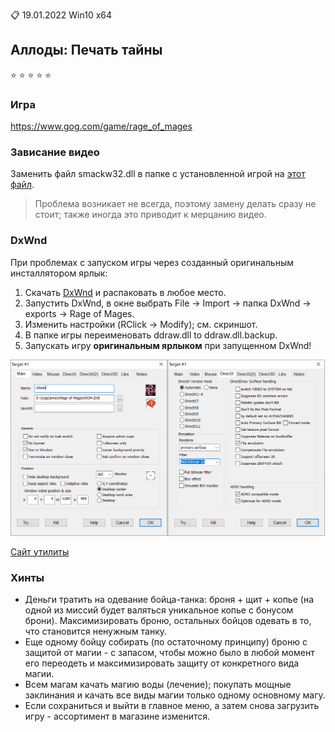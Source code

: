 :clipboard: 19.01.2022 Win10 x64

## Аллоды: Печать тайны 

:star: :star: :star: :star: :star:

### Игра

https://www.gog.com/game/rage_of_mages

### Зависание видео

Заменить файл smackw32.dll в папке с установленной игрой на [этот файл](https://github.com/Unicornum/Db.Games/releases/download/Allods/smackw32.dll).

> Проблема возникает не всегда, поэтому замену делать сразу не стоит; также иногда это приводит к мерцанию видео.

### DxWnd

При проблемах с запуском игры через созданный оригинальным инсталлятором ярлык:

1. Скачать [DxWnd](https://github.com/Unicornum/Db.Games/releases/download/Allods/DxWnd_v2_05_80.rar) и распаковать в любое место.
2. Запустить DxWnd, в окне выбрать File -> Import -> папка DxWnd -> exports -> Rage of Mages.
3. Изменить настройки (RClick -> Modify); см. скриншот.
4. В папке игры переименовать ddraw.dll to ddraw.dll.baсkup.
5. Запускать игру **оригинальным ярлыком** при запущенном DxWnd!

![DxWnd](DxWnd.png)

[Сайт утилиты](https://sourceforge.net/projects/dxwnd/)

### Хинты

- Деньги тратить на одевание бойца-танка: броня + щит + копье (на одной из миссий будет валяться уникальное копье с бонусом брони). Максимизировать броню, остальных бойцов одевать в то, что становится ненужным танку.
- Еще одному бойцу собирать (по остаточному принципу) броню с защитой от магии - с запасом, чтобы можно было в любой момент его переодеть и максимизировать защиту от конкретного вида магии.
- Всем магам качать магию воды (лечение); покупать мощные заклинания и качать все виды магии только одному основному магу.
- Если сохраниться и выйти в главное меню, а затем снова загрузить игру - ассортимент в магазине изменится.
